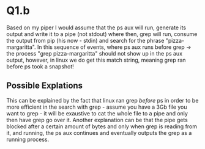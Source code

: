 # Q1.b
Based on my piper I would assume that the ps aux will run, generate its output and write it to a pipe (not stdout) where then, grep will
run, consume the output from pip (his now - stdin) and search for the phrase "pizza-margaritta". In this sequence of events, where
ps aux runs before grep -> the process "grep pizza-margaritta" should not show up in the ps aux output, however, in linux we do get this
match string, meaning grep ran before ps took a snapshot! 

## Possible Explations
This can be explained by the fact that linux ran grep *before* ps in order to be
more efficient in the search with grep - assume you have a 3Gb file you want to grep - it will be exaustive to cat the whole file to a pipe
and only then have grep go over it.
Another explanation can be that the pipe gets blocked after a certain amount of bytes and only when grep is reading from it, and running, the
 ps aux continues and eventually outputs the grep as a running process.
